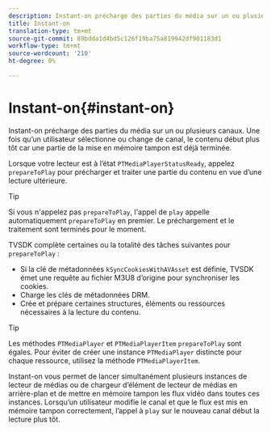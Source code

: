 ```yaml
---
description: Instant-on précharge des parties du média sur un ou plusieurs canaux. Une fois qu’un utilisateur sélectionne ou change de canal, le contenu début plus tôt car une partie de la mise en mémoire tampon est déjà terminée.
title: Instant-on
translation-type: tm+mt
source-git-commit: 89bdda1d4bd5c126f19ba75a819942df901183d1
workflow-type: tm+mt
source-wordcount: '210'
ht-degree: 0%

---
```



# Instant-on{#instant-on}

Instant-on précharge des parties du média sur un ou plusieurs canaux. Une fois qu’un utilisateur sélectionne ou change de canal, le contenu début plus tôt car une partie de la mise en mémoire tampon est déjà terminée.

Lorsque votre lecteur est à l’état `PTMediaPlayerStatusReady`, appelez `prepareToPlay` pour précharger et traiter une partie du contenu en vue d’une lecture ultérieure.

>[!TIP]
>
>Si vous n&#39;appelez pas `prepareToPlay`, l&#39;appel de `play` appelle automatiquement `prepareToPlay` en premier. Le préchargement et le traitement sont terminés pour le moment.

TVSDK complète certaines ou la totalité des tâches suivantes pour `prepareToPlay` :

* Si la clé de métadonnées `kSyncCookiesWithAVAsset` est définie, TVSDK émet une requête au fichier M3U8 d’origine pour synchroniser les cookies.
* Charge les clés de métadonnées DRM.
* Crée et prépare certaines structures, éléments ou ressources nécessaires à la lecture du contenu.

>[!TIP]
>
>Les méthodes `PTMediaPlayer` et `PTMediaPlayerItem` `prepareToPlay` sont égales. Pour éviter de créer une instance `PTMediaPlayer` distincte pour chaque ressource, utilisez la méthode `PTMediaPlayerItem`.

Instant-on vous permet de lancer simultanément plusieurs instances de lecteur de médias ou de chargeur d’élément de lecteur de médias en arrière-plan et de mettre en mémoire tampon les flux vidéo dans toutes ces instances. Lorsqu’un utilisateur modifie le canal et que le flux est mis en mémoire tampon correctement, l’appel à `play` sur le nouveau canal début la lecture plus tôt.
